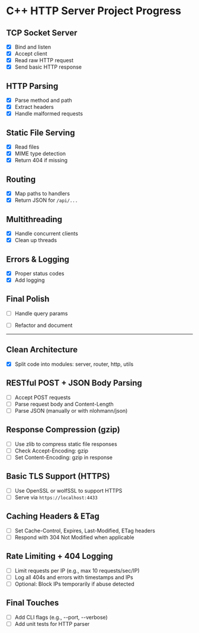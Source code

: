 # C++ HTTP Server Project Progress

## TCP Socket Server
- [X] Bind and listen
- [X] Accept client
- [X] Read raw HTTP request
- [X] Send basic HTTP response

## HTTP Parsing
- [X] Parse method and path
- [X] Extract headers
- [X] Handle malformed requests

## Static File Serving
- [X] Read files
- [X] MIME type detection
- [X] Return 404 if missing

## Routing
- [X] Map paths to handlers
- [X] Return JSON for `/api/...`

## Multithreading
- [X] Handle concurrent clients
- [X] Clean up threads

## Errors & Logging
- [X] Proper status codes
- [X] Add logging

## Final Polish
- [ ] Handle query params
- [ ] Refactor and document



_____________________________________________________



## Clean Architecture
- [X] Split code into modules: server, router, http, utils


## RESTful POST + JSON Body Parsing
- [ ] Accept POST requests
- [ ] Parse request body and Content-Length
- [ ] Parse JSON (manually or with nlohmann/json)

## Response Compression (gzip)
- [ ] Use zlib to compress static file responses
- [ ] Check Accept-Encoding: gzip
- [ ] Set Content-Encoding: gzip in response

## Basic TLS Support (HTTPS)
- [ ] Use OpenSSL or wolfSSL to support HTTPS
- [ ] Serve via `https://localhost:4433`

## Caching Headers & ETag
- [ ] Set Cache-Control, Expires, Last-Modified, ETag headers
- [ ] Respond with 304 Not Modified when applicable

## Rate Limiting + 404 Logging
- [ ] Limit requests per IP (e.g., max 10 requests/sec/IP)
- [ ] Log all 404s and errors with timestamps and IPs
- [ ] Optional: Block IPs temporarily if abuse detected

## Final Touches
- [ ] Add CLI flags (e.g., --port, --verbose)
- [ ] Add unit tests for HTTP parser